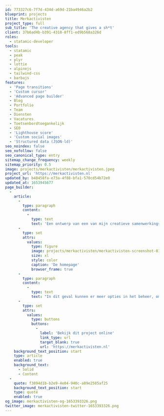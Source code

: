 ```yaml
---
id: 773327c6-7f7d-434d-a69d-21ba4946a2b2
blueprint: projects
title: Merkactivisten
project_type: full
sub_title: 'The creative agency that gives a sh*t'
client: 37b6ad4b-b391-4318-8ff1-ed9b568a326d
roles:
  - statamic-developer
tools:
  - statamic
  - peak
  - plyr
  - lottie
  - alpinejs
  - tailwind-css
  - barbajs
features:
  - 'Page transitions'
  - 'Custom cursor'
  - 'Advanced page builder'
  - Blog
  - Portfolio
  - Team
  - Diensten
  - Vacatures
  - Toetsenbordtoegankelijk
  - SEO
  - 'Lighthouse score'
  - 'Custom social images'
  - 'Structured data (JSON-ld)'
seo_noindex: false
seo_nofollow: false
seo_canonical_type: entry
sitemap_change_frequency: weekly
sitemap_priority: 0.5
image: projects/merkactivisten/merkactivisten.jpeg
project_url: 'https://merkactivisten.nl'
updated_by: b40458fa-e73a-4f88-bfa1-570cd54b72e0
updated_at: 1653945677
page_builder:
  -
    article:
      -
        type: paragraph
        content:
          -
            type: text
            text: 'Een ontwerp van een van mijn creatieve samenwerkingspartners zelf, dus: voldoende uitdaging. De vele diensten en het brede portfolio vraagt om een grote website met veel content en contentblokken. Aangezien de klant zelf content plaatst en bewerkt, kan de page builder uitgebreid worden met visuele opties.'
      -
        type: set
        attrs:
          values:
            type: figure
            image: projects/merkactivisten/merkactivisten-screenshot-01.png
            size: xl
            style: color
            caption: 'De homepage'
            browser_frame: true
      -
        type: paragraph
        content:
          -
            type: text
            text: "In dit geval kunnen er meer opties in het beheer, omdat de gebruiker voldoende know-how heeft van het CMS. In andere gevallen pas ik het control panel aan, afhankelijk van de wensen en mogelijkheden van de klant. Een leuk project om aan te werken, ik kreeg er het ontwerp deze site voor terug :)\_"
      -
        type: set
        attrs:
          values:
            type: buttons
            buttons:
              -
                label: 'Bekijk dit project online'
                link_type: url
                target_blank: true
                url: 'https://merkactivisten.nl'
    background_text_position: start
    type: article
    enabled: true
    background_text:
      - Solid
      - Content
  -
    quote: f3894d1b-b2e9-4e04-940c-a89e2585af25
    background_text_position: start
    type: quote
    enabled: true
og_image: merkactivisten-og-1653393326.png
twitter_image: merkactivisten-twitter-1653393326.png
---
```

